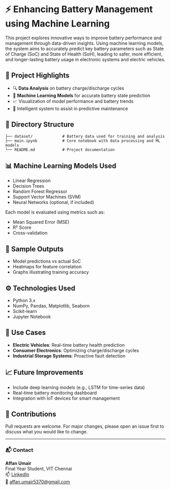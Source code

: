 # ⚡ Enhancing Battery Management using Machine Learning

This project explores innovative ways to improve battery performance and management through data-driven insights. Using machine learning models, the system aims to accurately predict key battery parameters such as State of Charge (SoC) and State of Health (SoH), leading to safer, more efficient, and longer-lasting battery usage in electronic systems and electric vehicles.

## 🚀 Project Highlights

- 🔍 **Data Analysis** on battery charge/discharge cycles
- 🤖 **Machine Learning Models** for accurate battery state prediction
- 📈 Visualization of model performance and battery trends
- 🧠 Intelligent system to assist in predictive maintenance

## 📁 Directory Structure

```
├── dataset/             # Battery data used for training and analysis
├── main.ipynb           # Core notebook with data processing and ML models
└── README.md            # Project documentation
```

## 📊 Machine Learning Models Used

- Linear Regression
- Decision Trees
- Random Forest Regressor
- Support Vector Machines (SVM)
- Neural Networks (optional, if included)

Each model is evaluated using metrics such as:
- Mean Squared Error (MSE)
- R² Score
- Cross-validation

## 🧪 Sample Outputs

- Model predictions vs actual SoC
- Heatmaps for feature correlation
- Graphs illustrating training accuracy

## ⚙️ Technologies Used

- Python 3.x
- NumPy, Pandas, Matplotlib, Seaborn
- Scikit-learn
- Jupyter Notebook

## 📌 Use Cases

- **Electric Vehicles**: Real-time battery health prediction
- **Consumer Electronics**: Optimizing charge/discharge cycles
- **Industrial Storage Systems**: Proactive fault detection

## 📈 Future Improvements

- Include deep learning models (e.g., LSTM for time-series data)
- Real-time battery monitoring dashboard
- Integration with IoT devices for smart management

## 🤝 Contributions

Pull requests are welcome. For major changes, please open an issue first to discuss what you would like to change.

---

### 📬 Contact

**Affan Umair**  
Final Year Student, VIT Chennai  
📫 [LinkedIn](https://www.linkedin.com/in/affan-umair/)  
📧 affan.umair5370@gmail.com  
